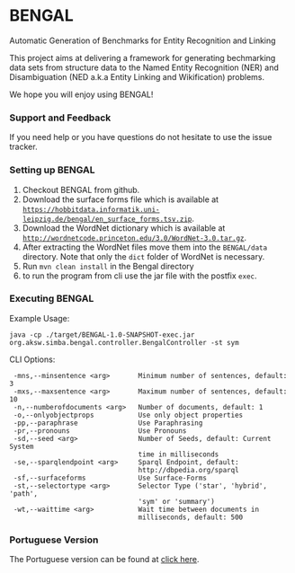 # BENGAL

Automatic Generation of Benchmarks for Entity Recognition and Linking

This project aims at delivering a framework for generating bechmarking data sets from structure data to the Named Entity Recognition (NER) and Disambiguation (NED a.k.a Entity Linking and Wikification) problems.

We hope you will enjoy using BENGAL!

### Support and Feedback

If you need help or you have questions do not hesitate to use the issue tracker.

### Setting up BENGAL

1. Checkout BENGAL from github.
2. Download the surface forms file which is available at [`https://hobbitdata.informatik.uni-leipzig.de/bengal/en_surface_forms.tsv.zip`](https://hobbitdata.informatik.uni-leipzig.de/bengal/en_surface_forms.tsv.zip).
3. Download the WordNet dictionary which is available at [`http://wordnetcode.princeton.edu/3.0/WordNet-3.0.tar.gz`](http://wordnetcode.princeton.edu/3.0/WordNet-3.0.tar.gz).
4. After extracting the WordNet files move them into the `BENGAL/data` directory. Note that only the `dict` folder of WordNet is necessary. 
5. Run `mvn clean install` in the Bengal directory
6. to run the program from cli use the jar file with the postfix `exec`.

### Executing BENGAL

Example Usage:
```
java -cp ./target/BENGAL-1.0-SNAPSHOT-exec.jar org.aksw.simba.bengal.controller.BengalController -st sym
```
CLI Options:
```
 -mns,--minsentence <arg>       Minimum number of sentences, default: 3
 -mxs,--maxsentence <arg>       Maximum number of sentences, default: 10
 -n,--numberofdocuments <arg>   Number of documents, default: 1
 -o,--onlyobjectprops           Use only object properties
 -pp,--paraphrase               Use Paraphrasing
 -pr,--pronouns                 Use Pronouns
 -sd,--seed <arg>               Number of Seeds, default: Current System
                                time in milliseconds
 -se,--sparqlendpoint <arg>     Sparql Endpoint, default:
                                http://dbpedia.org/sparql
 -sf,--surfaceforms             Use Surface-Forms
 -st,--selectortype <arg>       Selector Type ('star', 'hybrid', 'path',
                                'sym' or 'summary')
 -wt,--waittime <arg>           Wait time between documents in
                                milliseconds, default: 500
```
### Portuguese Version

The Portuguese version can be found at <a href=https://github.com/dice-group/BENGAL/tree/portuguese>click here</a>.
